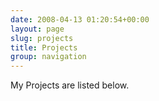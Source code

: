```yaml
---
date: 2008-04-13 01:20:54+00:00
layout: page
slug: projects
title: Projects
group: navigation
---
```


My Projects are listed below.
